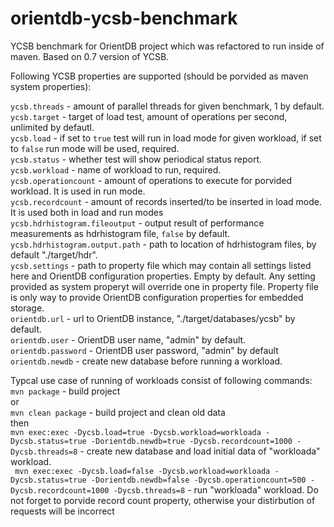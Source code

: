 # orientdb-ycsb-benchmark
YCSB benchmark for OrientDB project which was refactored to run inside of maven. Based on 0.7 version of YCSB.

Following YCSB properties are supported (should be porvided as maven system properties):

`ycsb.threads` - amount of parallel threads for given benchmark, 1 by default.<br>
`ycsb.target` - target of load test, amount of operations per second, unlimited by defautl.<br>
`ycsb.load` - if set to `true` test will run in load mode for given workload, if set to `false` run mode will be used, required.<br>
`ycsb.status` - whether test will show periodical status report.<br>
`ycsb.workload` - name of workload to run, required.<br>
`ycsb.operationcount` - amount of operations to execute for porvided workload. It is used in run mode.<br>
`ycsb.recordcount` - amount of records inserted/to be inserted in load mode. It is used both in load and run modes<br>
`ycsb.hdrhistogram.fileoutput` - output result of performance measurements as hdrhistogram file, `false` by default.<br>
`ycsb.hdrhistogram.output.path` - path to location of hdrhistogram files, by default "./target/hdr".<br>
`ycsb.settings` - path to property file which may contain all settings listed here and OrientDB configuration properties. 
Empty by default. Any setting provided as system properyt will override one in property file. Property file is only way to 
provide OrientDB configuration properties for embedded storage.<br>
`orientdb.url` - url to OrientDB instance, "./target/databases/ycsb" by default.<br>
`orientdb.user` - OrientDB user name, "admin" by default.<br>
`orientdb.password` - OrientDB user password, "admin" by default<br>
`orientdb.newdb` - create new database before running a workload.<br>

Typcal use case of running of workloads consist of following commands:<br>
`mvn package` - build project<br>
or<br>
`mvn clean package` - build project and clean old data<br>
then <br>
`mvn exec:exec -Dycsb.load=true -Dycsb.workload=workloada -Dycsb.status=true -Dorientdb.newdb=true -Dycsb.recordcount=1000 -Dycsb.threads=8` - create new database and load initial data of "workloada" workload.<br>
` mvn exec:exec -Dycsb.load=false -Dycsb.workload=workloada -Dycsb.status=true -Dorientdb.newdb=false -Dycsb.operationcount=500 -Dycsb.recordcount=1000 -Dycsb.threads=8` - run "workloada" workload. Do not forget to porvide record count property, otherwise your distirbution of requests will be incorrect<br>




